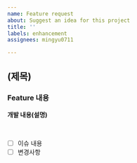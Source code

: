 ```yaml
---
name: Feature request
about: Suggest an idea for this project
title: ''
labels: enhancement
assignees: mingyu0711

---
```


## (제목)
### Feature 내용 

**개발 내용(설명)**

</br>

- [ ] 이슈 내용
- [ ] 변경사항

